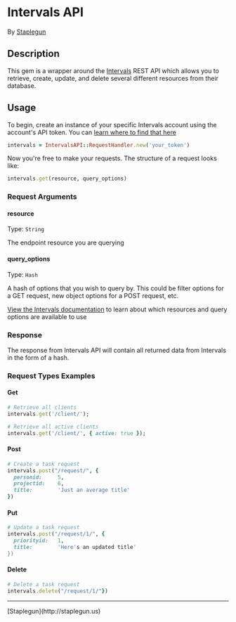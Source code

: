 # Intervals API
By [Staplegun](http://staplegun.us)

## Description

This gem is a wrapper around the [Intervals](http://www.myintervals.com/) REST API which allows you to retrieve,
create, update, and delete several different resources from their database.

## Usage

To begin, create an instance of your specific Intervals account using the
account's API token. You can [learn where to find that
here](http://www.myintervals.com/api/authentication.php)

```ruby
intervals = IntervalsAPI::RequestHandler.new('your_token')
```

Now you're free to make your requests. The structure of a request looks like:

```ruby
intervals.get(resource, query_options)
```

### Request Arguments

#### resource
Type: `String`

The endpoint resource you are querying

#### query_options
Type: `Hash`

A hash of options that you wish to query by. This could be filter options for a
GET request, new object options for a POST request, etc.

[View the Intervals documentation](http://www.myintervals.com/api/) to learn
about which resources and query options are available to use

### Response

The response from Intervals API will contain all returned data from Intervals in the form of a hash.

### Request Types Examples

#### Get

```ruby
# Retrieve all clients
intervals.get('/client/');
```

```ruby
# Retrieve all active clients
intervals.get('/client/', { active: true });
```

#### Post

```ruby
# Create a task request
intervals.post("/request/", {
  personid:     5,
  projectid:    6,
  title:        'Just an average title'
})
```

#### Put

```ruby
# Update a task request
intervals.post("/request/1/", {
  priorityid:   1,
  title:        'Here's an updated title'
})
```

#### Delete

```ruby
# Delete a task request
intervals.delete("/request/1/"})
```

<hr />
[Staplegun](http://staplegun.us)
